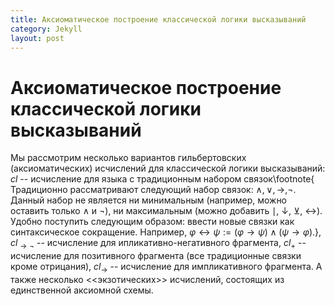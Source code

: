 ```yaml
---
title: Аксиоматическое построение классической логики высказываний
category: Jekyll
layout: post
---
```


# Аксиоматическое построение классической логики высказываний

Мы рассмотрим несколько вариантов гильбертовских (аксиоматических) исчислений для классической логики высказываний: $cl$ -- исчисление для языка с традиционным набором связок\footnote{ Традиционно рассматривают следующий набор связок: $\wedge, \vee, \to, \neg$. Данный набор не является ни минимальным (например, можно оставить только $\wedge$ и $\neg$), ни максимальным (можно добавить $\mid$, $\downarrow$, $\veebar$, $\leftrightarrow$). Удобно поступить следующим образом: ввести новые связки как синтаксическое сокращение. Например, $\varphi \leftrightarrow \psi := (\varphi \to \psi) \wedge (\psi \to \varphi)$.}, $cl_{\to\neg}$ -- исчисление для ипликативно-негативного фрагмента, $cl_+$ -- исчисление для позитивного фрагмента (все традиционные связки кроме отрицания), $cl_\to$ -- исчисление для импликативного фрагмента. А также несколько <<экзотических>> исчислений, состоящих из единственной аксиомной схемы.

